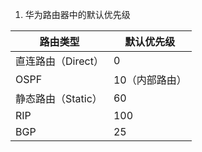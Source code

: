1. 华为路由器中的默认优先级

|**路由类型**|**默认优先级**|
|---|---|
|直连路由（Direct）|0|
|OSPF|10（内部路由）|
|静态路由（Static）|60|
|RIP|100|
|BGP|25|
